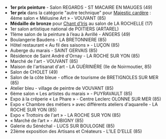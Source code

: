 
* **1er prix peinture** - Salon REGARDS - ST MACAIRE EN MAUGES (49)
* **1er prix** dans la catégorie "autre technique" pour [Majestic cardère][2] :<br> 4ème salon « Mélusine Art » - VOUVANT (85)
* **Médaille de bronze** pour [Chant d'Iris][3] au salon de LA ROCHELLE (17)
* 1er salon artistique national de POITIERS (ARTAREL)
* 11ème salon de la peinture à l’eau à Avrillé - ANGERS (49)
* Boulangerie Baudens - LA BRETONNIERE (85)
* Hôtel restaurant « Au fil des saisons » - LUÇON (85)
* Auberge du marais - SAINT GERVAIS (85)
* Résidence de Saint André d'Ornay - LA ROCHE SUR YON (85)
* Marché de l'art - VOUVANT (85)
* Maison de l'artisanat d'art - LA GUÉRINIÈRE (Ile de Noirmoutier, 85)
* Salon de CHOLET (49)
* Salon de la côte bleue - office de tourisme de BRETIGNOLES SUR MER (85)
* Atelier bleu - village de peintre de VOUVANT (85)
* 6ème salon « Les artistes du marais » - PUYRAVAULT (85)
* Expo à la crêperie  « Le Phare » - Centre Leclerc OLONNE SUR MER (85)
* Expo « Chambre des métiers » avec différents ateliers d'aquarelle - LA ROCHE SUR YON (85)
* Expo « Trottoirs de l'art » -  LA ROCHE SUR YON (85)
* « Marché de l’art » - AUBIGNY (85)
* Galerie du Sénéchal - LUCS SUR BOULOGNE (85)
* 23ème exposition des Artisans et Créateurs - L’ILE D’ELLE (85)

[1]: {{site.root}}/aquarelle/2011/chemin-de-vie
[2]: {{site.root}}/aquarelle/2011/majestic-cardere
[3]: {{site.root}}/aquarelle/2011/chant-diris

<!--
//[1]: {{site.root}}/{ post_url 2011-03-01-majestic-cardere }
//[2]: {{site.root}}/{ post_url 2011-03-01-majestic-cardere }
//[3]: {{site.root}}/{ post_url 2011-02-23-chant-diris }
-->